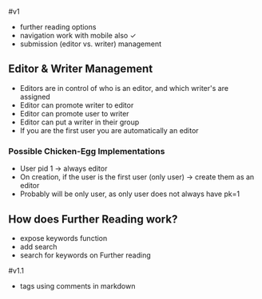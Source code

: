 #v1
* further reading options
* navigation work with mobile also ✓
* submission (editor vs. writer) management



## Editor & Writer Management
- Editors are in control of who is an editor, and which writer's are assigned
- Editor can promote writer to editor
- Editor can promote user to writer
- Editor can put a writer in their group
- If you are the first user you are automatically an editor

### Possible Chicken-Egg Implementations
- User pid 1 -> always editor
- On creation, if the user is the first user (only user) -> create them as an editor
- Probably will be only user, as only user does not always have pk=1

## How does Further Reading work?
- expose keywords function
- add search
- search for keywords on Further reading

#v1.1
* tags using comments in markdown

